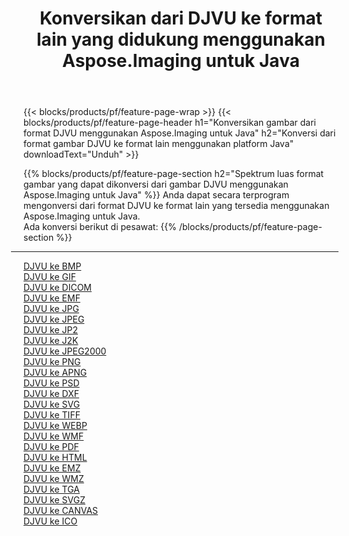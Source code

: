 ﻿---
title: Konversikan dari DJVU ke format lain yang didukung menggunakan Aspose.Imaging untuk Java 
weight: 3920
url: /id/java/conversion/from/djvu 
lang: id
langdirlevel: 2
locales: zh-hans,ja,it,ru,de,es,fr,nl,id,lt,pl,pt,vi,tr,ko,zh-hant,ar,hi,th,sv,cs,uk,he
description: Aspose.Imaging dapat dengan mudah mengonversi dari DJVU ke format lain menggunakan platform Java
---

{{< blocks/products/pf/feature-page-wrap >}}
{{< blocks/products/pf/feature-page-header h1="Konversikan gambar dari format DJVU menggunakan Aspose.Imaging untuk Java" h2="Konversi dari format gambar DJVU ke format lain menggunakan platform Java" downloadText="Unduh" >}}


{{% blocks/products/pf/feature-page-section  h2="Spektrum luas format gambar yang dapat dikonversi dari gambar DJVU menggunakan Aspose.Imaging untuk Java" %}}
Anda dapat secara terprogram mengonversi dari format DJVU ke format lain yang tersedia menggunakan
Aspose.Imaging untuk Java.
<br/>
Ada konversi berikut di pesawat:
{{% /blocks/products/pf/feature-page-section %}}
<div class="container-fluid productfamilypage bg-gray">
    <div class="convertypes bg-gray agp-content section">
        <div class="container">
		<hr style="margin-left:-20px;"/>
		<div class="row other-converters">
		    <div class='col-md-2 other-converter remove-lp remove-rp'><a href="/imaging/id/java/conversion/djvu-to-bmp" >DJVU ke BMP</a></div><div class='col-md-2 other-converter remove-lp remove-rp'><a href="/imaging/id/java/conversion/djvu-to-gif" >DJVU ke GIF</a></div><div class='col-md-2 other-converter remove-lp remove-rp'><a href="/imaging/id/java/conversion/djvu-to-dicom" >DJVU ke DICOM</a></div><div class='col-md-2 other-converter remove-lp remove-rp'><a href="/imaging/id/java/conversion/djvu-to-emf" >DJVU ke EMF</a></div><div class='col-md-2 other-converter remove-lp remove-rp'><a href="/imaging/id/java/conversion/djvu-to-jpg" >DJVU ke JPG</a></div><div class='col-md-2 other-converter remove-lp remove-rp'><a href="/imaging/id/java/conversion/djvu-to-jpeg" >DJVU ke JPEG</a></div><div class='col-md-2 other-converter remove-lp remove-rp'><a href="/imaging/id/java/conversion/djvu-to-jp2" >DJVU ke JP2</a></div><div class='col-md-2 other-converter remove-lp remove-rp'><a href="/imaging/id/java/conversion/djvu-to-j2k" >DJVU ke J2K</a></div><div class='col-md-2 other-converter remove-lp remove-rp'><a href="/imaging/id/java/conversion/djvu-to-jpeg2000" >DJVU ke JPEG2000</a></div><div class='col-md-2 other-converter remove-lp remove-rp'><a href="/imaging/id/java/conversion/djvu-to-png" >DJVU ke PNG</a></div><div class='col-md-2 other-converter remove-lp remove-rp'><a href="/imaging/id/java/conversion/djvu-to-apng" >DJVU ke APNG</a></div><div class='col-md-2 other-converter remove-lp remove-rp'><a href="/imaging/id/java/conversion/djvu-to-psd" >DJVU ke PSD</a></div><div class='col-md-2 other-converter remove-lp remove-rp'><a href="/imaging/id/java/conversion/djvu-to-dxf" >DJVU ke DXF</a></div><div class='col-md-2 other-converter remove-lp remove-rp'><a href="/imaging/id/java/conversion/djvu-to-svg" >DJVU ke SVG</a></div><div class='col-md-2 other-converter remove-lp remove-rp'><a href="/imaging/id/java/conversion/djvu-to-tiff" >DJVU ke TIFF</a></div><div class='col-md-2 other-converter remove-lp remove-rp'><a href="/imaging/id/java/conversion/djvu-to-webp" >DJVU ke WEBP</a></div><div class='col-md-2 other-converter remove-lp remove-rp'><a href="/imaging/id/java/conversion/djvu-to-wmf" >DJVU ke WMF</a></div><div class='col-md-2 other-converter remove-lp remove-rp'><a href="/imaging/id/java/conversion/djvu-to-pdf" >DJVU ke PDF</a></div><div class='col-md-2 other-converter remove-lp remove-rp'><a href="/imaging/id/java/conversion/djvu-to-html" >DJVU ke HTML</a></div><div class='col-md-2 other-converter remove-lp remove-rp'><a href="/imaging/id/java/conversion/djvu-to-emz" >DJVU ke EMZ</a></div><div class='col-md-2 other-converter remove-lp remove-rp'><a href="/imaging/id/java/conversion/djvu-to-wmz" >DJVU ke WMZ</a></div><div class='col-md-2 other-converter remove-lp remove-rp'><a href="/imaging/id/java/conversion/djvu-to-tga" >DJVU ke TGA</a></div><div class='col-md-2 other-converter remove-lp remove-rp'><a href="/imaging/id/java/conversion/djvu-to-svgz" >DJVU ke SVGZ</a></div><div class='col-md-2 other-converter remove-lp remove-rp'><a href="/imaging/id/java/conversion/djvu-to-canvas" >DJVU ke CANVAS</a></div><div class='col-md-2 other-converter remove-lp remove-rp'><a href="/imaging/id/java/conversion/djvu-to-ico" >DJVU ke ICO</a></div>
                </div>
        </div>
    </div>
</div>
<br/>

